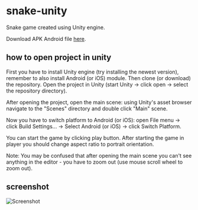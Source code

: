 # snake-unity
Snake game created using Unity engine.

Download APK Android file [here](https://github.com/dzduniak/Snake-Unity/files/1418958/snake.zip).

## how to open project in unity

First you have to install Unity engine (try installing the newest version), remember to also install Android (or iOS) module.
Then clone (or download) the repository.
Open the project in Unity (start Unity -> click open -> select the repository directory).

After opening the project, open the main scene: using Unity's asset browser navigate to the "Scenes" directory and double click "Main" scene.

Now you have to switch platform to Android (or iOS): open File menu -> click Build Settings... -> Select Android (or iOS) -> click Switch Platform.

You can start the game by clicking play button. After starting the game in player you should change aspect ratio to portrait orientation.

Note: You may be confused that after opening the main scene you can't see anything in the editor - you have to zoom out (use mouse scroll wheel to zoom out).

## screenshot

![Screenshot](https://github.com/dzduniak/Snake-Unity/raw/master/Screenshot.png)
